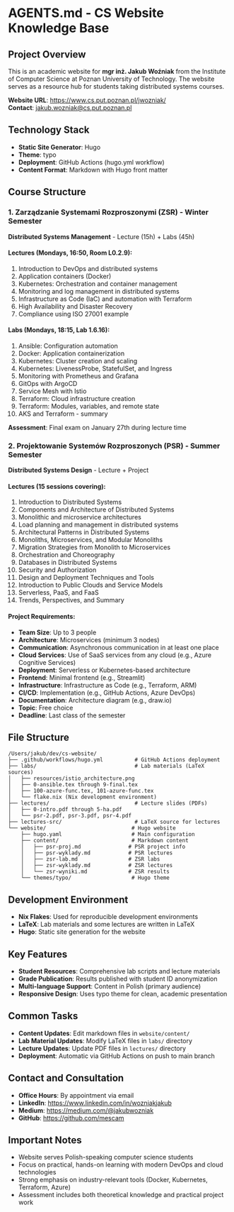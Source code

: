 # AGENTS.md - CS Website Knowledge Base

## Project Overview
This is an academic website for **mgr inż. Jakub Woźniak** from the Institute of Computer Science at Poznan University of Technology. The website serves as a resource hub for students taking distributed systems courses.

**Website URL**: https://www.cs.put.poznan.pl/jwozniak/  
**Contact**: jakub.wozniak@cs.put.poznan.pl

## Technology Stack
- **Static Site Generator**: Hugo
- **Theme**: typo
- **Deployment**: GitHub Actions (hugo.yml workflow)
- **Content Format**: Markdown with Hugo front matter

## Course Structure

### 1. Zarządzanie Systemami Rozproszonymi (ZSR) - Winter Semester
**Distributed Systems Management** - Lecture (15h) + Labs (45h)

#### Lectures (Mondays, 16:50, Room L0.2.9):
1. Introduction to DevOps and distributed systems
2. Application containers (Docker)
3. Kubernetes: Orchestration and container management
4. Monitoring and log management in distributed systems
5. Infrastructure as Code (IaC) and automation with Terraform
6. High Availability and Disaster Recovery
7. Compliance using ISO 27001 example

#### Labs (Mondays, 18:15, Lab 1.6.16):
1. Ansible: Configuration automation
2. Docker: Application containerization
3. Kubernetes: Cluster creation and scaling
4. Kubernetes: LivenessProbe, StatefulSet, and Ingress
5. Monitoring with Prometheus and Grafana
6. GitOps with ArgoCD
7. Service Mesh with Istio
8. Terraform: Cloud infrastructure creation
9. Terraform: Modules, variables, and remote state
10. AKS and Terraform - summary

**Assessment**: Final exam on January 27th during lecture time

### 2. Projektowanie Systemów Rozproszonych (PSR) - Summer Semester
**Distributed Systems Design** - Lecture + Project

#### Lectures (15 sessions covering):
1. Introduction to Distributed Systems
2. Components and Architecture of Distributed Systems
3. Monolithic and microservice architectures
4. Load planning and management in distributed systems
5. Architectural Patterns in Distributed Systems
6. Monoliths, Microservices, and Modular Monoliths
7. Migration Strategies from Monolith to Microservices
8. Orchestration and Choreography
9. Databases in Distributed Systems
10. Security and Authorization
11. Design and Deployment Techniques and Tools
12. Introduction to Public Clouds and Service Models
13. Serverless, PaaS, and FaaS
14. Trends, Perspectives, and Summary

#### Project Requirements:
- **Team Size**: Up to 3 people
- **Architecture**: Microservices (minimum 3 nodes)
- **Communication**: Asynchronous communication in at least one place
- **Cloud Services**: Use of SaaS services from any cloud (e.g., Azure Cognitive Services)
- **Deployment**: Serverless or Kubernetes-based architecture
- **Frontend**: Minimal frontend (e.g., Streamlit)
- **Infrastructure**: Infrastructure as Code (e.g., Terraform, ARM)
- **CI/CD**: Implementation (e.g., GitHub Actions, Azure DevOps)
- **Documentation**: Architecture diagram (e.g., draw.io)
- **Topic**: Free choice
- **Deadline**: Last class of the semester

## File Structure
```
/Users/jakub/dev/cs-website/
├── .github/workflows/hugo.yml          # GitHub Actions deployment
├── labs/                               # Lab materials (LaTeX sources)
│   ├── resources/istio_architecture.png
│   ├── 0-ansible.tex through 9-final.tex
│   ├── 100-azure-func.tex, 101-azure-func.tex
│   └── flake.nix (Nix development environment)
├── lectures/                           # Lecture slides (PDFs)
│   ├── 0-intro.pdf through 5-ha.pdf
│   └── psr-2.pdf, psr-3.pdf, psr-4.pdf
├── lectures-src/                       # LaTeX source for lectures
└── website/                           # Hugo website
    ├── hugo.yaml                      # Main configuration
    ├── content/                       # Markdown content
    │   ├── psr-proj.md               # PSR project info
    │   ├── psr-wyklady.md            # PSR lectures
    │   ├── zsr-lab.md                # ZSR labs
    │   ├── zsr-wyklady.md            # ZSR lectures
    │   └── zsr-wyniki.md             # ZSR results
    └── themes/typo/                   # Hugo theme
```

## Development Environment
- **Nix Flakes**: Used for reproducible development environments
- **LaTeX**: Lab materials and some lectures are written in LaTeX
- **Hugo**: Static site generation for the website

## Key Features
- **Student Resources**: Comprehensive lab scripts and lecture materials
- **Grade Publication**: Results published with student ID anonymization
- **Multi-language Support**: Content in Polish (primary audience)
- **Responsive Design**: Uses typo theme for clean, academic presentation

## Common Tasks
- **Content Updates**: Edit markdown files in `website/content/`
- **Lab Material Updates**: Modify LaTeX files in `labs/` directory
- **Lecture Updates**: Update PDF files in `lectures/` directory
- **Deployment**: Automatic via GitHub Actions on push to main branch

## Contact and Consultation
- **Office Hours**: By appointment via email
- **LinkedIn**: https://www.linkedin.com/in/wozniakjakub
- **Medium**: https://medium.com/@jakubwozniak
- **GitHub**: https://github.com/mescam

## Important Notes
- Website serves Polish-speaking computer science students
- Focus on practical, hands-on learning with modern DevOps and cloud technologies
- Strong emphasis on industry-relevant tools (Docker, Kubernetes, Terraform, Azure)
- Assessment includes both theoretical knowledge and practical project work